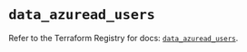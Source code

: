 # `data_azuread_users`

Refer to the Terraform Registry for docs: [`data_azuread_users`](https://registry.terraform.io/providers/hashicorp/azuread/2.51.0/docs/data-sources/users).
